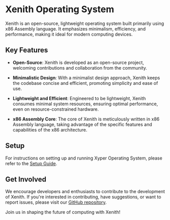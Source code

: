 # Xenith Operating System

Xenith is an open-source, lightweight operating system built primarily using x86 Assembly language. It emphasizes minimalism, efficiency, and performance, making it ideal for modern computing devices.

## Key Features

- **Open-Source**: Xenith is developed as an open-source project, welcoming contributions and collaboration from the community.

- **Minimalistic Design**: With a minimalist design approach, Xenith keeps the codebase concise and efficient, promoting simplicity and ease of use.

- **Lightweight and Efficient**: Engineered to be lightweight, Xenith consumes minimal system resources, ensuring optimal performance, even on resource-constrained hardware.

- **x86 Assembly Core**: The core of Xenith is meticulously written in x86 Assembly language, taking advantage of the specific features and capabilities of the x86 architecture.

## Setup

For instructions on setting up and running Xyper Operating System, please refer to the [Setup Guide](Setup.md).

## Get Involved

We encourage developers and enthusiasts to contribute to the development of Xenith. If you're interested in contributing, have suggestions, or want to report issues, please visit our [GitHub repository](https://github.com/Zephryon-zv/Xenith).


Join us in shaping the future of computing with Xenith!

